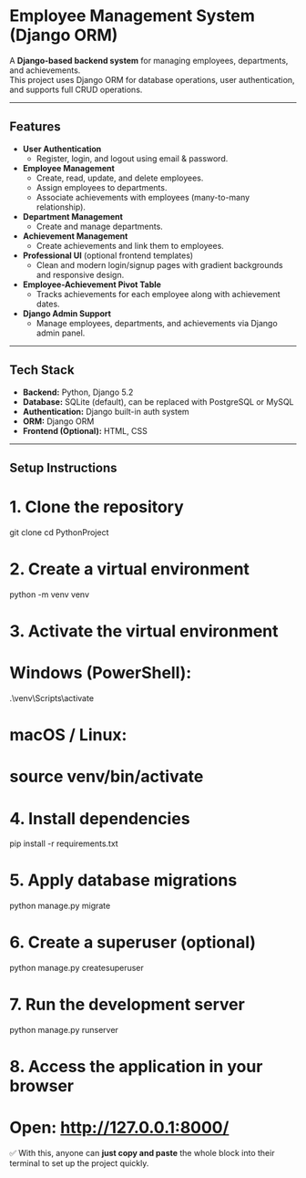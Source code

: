 # Employee Management System (Django ORM)

A **Django-based backend system** for managing employees, departments, and achievements.  
This project uses Django ORM for database operations, user authentication, and supports full CRUD operations.

---

## Features

- **User Authentication**  
  - Register, login, and logout using email & password.
- **Employee Management**  
  - Create, read, update, and delete employees.
  - Assign employees to departments.
  - Associate achievements with employees (many-to-many relationship).
- **Department Management**  
  - Create and manage departments.
- **Achievement Management**  
  - Create achievements and link them to employees.
- **Professional UI** (optional frontend templates)  
  - Clean and modern login/signup pages with gradient backgrounds and responsive design.
- **Employee-Achievement Pivot Table**  
  - Tracks achievements for each employee along with achievement dates.
- **Django Admin Support**  
  - Manage employees, departments, and achievements via Django admin panel.

---

## Tech Stack

- **Backend:** Python, Django 5.2  
- **Database:** SQLite (default), can be replaced with PostgreSQL or MySQL  
- **Authentication:** Django built-in auth system  
- **ORM:** Django ORM  
- **Frontend (Optional):** HTML, CSS  

---


## Setup Instructions
# 1. Clone the repository
git clone <your-repo-url>
cd PythonProject

# 2. Create a virtual environment
python -m venv venv

# 3. Activate the virtual environment
# Windows (PowerShell):
.\venv\Scripts\activate
# macOS / Linux:
# source venv/bin/activate

# 4. Install dependencies
pip install -r requirements.txt

# 5. Apply database migrations
python manage.py migrate

# 6. Create a superuser (optional)
python manage.py createsuperuser

# 7. Run the development server
python manage.py runserver

# 8. Access the application in your browser
# Open: http://127.0.0.1:8000/
✅ With this, anyone can **just copy and paste** the whole block into their terminal to set up the project quickly. 
